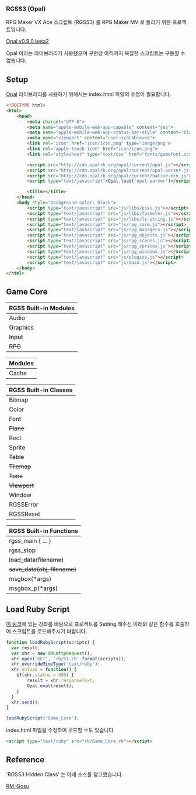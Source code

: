 
### RGSS3 (Opal)
RPG Maker VX Ace 스크립트 (RGSS3) 를 RPG Maker MV 로 돌리기 위한 프로젝트입니다.

[Opal v0.9.0.beta2](http://opalrb.org/)

Opal 이라는 라이브러리가 사용됐으며 구현상 아직까지 복잡한 스크립트는 구동할 수 없습니다.


**Setup**
---

[Opal](http://opalrb.org/) 라이브러리를 사용하기 위해서는 index.html 파일의 수정이 필요합니다.

```html
<!DOCTYPE html>
<html>
    <head>
        <meta charset="UTF-8">
        <meta name="apple-mobile-web-app-capable" content="yes">
        <meta name="apple-mobile-web-app-status-bar-style" content="black-translucent">
        <meta name="viewport" content="user-scalable=no">
        <link rel="icon" href="icon/icon.png" type="image/png">
        <link rel="apple-touch-icon" href="icon/icon.png">
        <link rel="stylesheet" type="text/css" href="fonts/gamefont.css">

        <script src="http://cdn.opalrb.org/opal/current/opal.js"></script>
        <script src="http://cdn.opalrb.org/opal/current/opal-parser.js"></script>
        <script src="http://cdn.opalrb.org/opal/current/native.min.js"></script>
        <script type="text/javascript">Opal.load('opal-parser')</script>

        <title></title>
    </head>
    <body style="background-color: black">
        <script type="text/javascript" src="js/libs/pixi.js"></script>
        <script type="text/javascript" src="js/libs/fpsmeter.js"></script>
        <script type="text/javascript" src="js/libs/lz-string.js"></script>
        <script type="text/javascript" src="js/rpg_core.js"></script>
        <script type="text/javascript" src="js/rpg_managers.js"></script>
        <script type="text/javascript" src="js/rpg_objects.js"></script>
        <script type="text/javascript" src="js/rpg_scenes.js"></script>
        <script type="text/javascript" src="js/rpg_sprites.js"></script>
        <script type="text/javascript" src="js/rpg_windows.js"></script>
        <script type="text/javascript" src="js/plugins.js"></script>
        <script type="text/javascript" src="js/main.js"></script>
    </body>
</html>

```


**Game Core**
---

| RGSS Built-in Modules
| ----------------------
| Audio
| Graphics
| ~~Input~~
| ~~RPG~~

<Enter>

| Modules
| ----------------------
| Cache

<Enter>

| RGSS Built-in Classes
| ----------------------
| Bitmap
| Color
| Font
| ~~Plane~~
| Rect
| Sprite
| ~~Table~~
| ~~Tilemap~~
| ~~Tone~~
| ~~Viewport~~
| Window
| RGSSError
| RGSSReset

<Enter>

| RGSS Built-in Functions
| ----------------------
| rgss_main { ... }
| rgss_stop
| ~~load_data(filename)~~
| ~~save_data(obj, filename)~~
| msgbox(*args)
| msgbox_p(*args)



**Load Ruby Script**
---

[이 링크](http://biud436.blog.me/220567328766)에 있는 강좌를 바탕으로
프로젝트를 Setting 해주신 아래와 같은 함수를 호출하여 스크립트를 로드해주시기 바랍니다.

```javascript
function loadRubyScript(scripts) {
  var result;
  var xhr = new XMLHttpRequest();
  xhr.open('GET', 'rb/%1.rb'.format(scripts));
  xhr.overrideMimeType('text/ruby');
  xhr.onload = function() {
    if(xhr.status < 400) {
        result = xhr.responseText;
        Opal.eval(result);
    }    
  }
  xhr.send();
}

loadRubyScript('Game_Core');
```

index.html 파일을 수정하여 로드할 수도 있습니다

```html
<script type="text/ruby" src="rb/Game_Core.rb"></script>
```

**Reference**
---

'RGSS3 Hidden Class' 는 아래 소스를 참고했습니다.

[RM-Gosu](https://github.com/CaptainJet/RM-Gosu)
